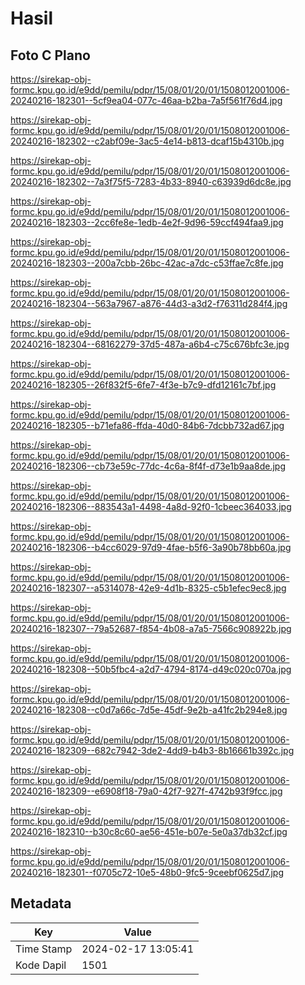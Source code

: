 # Hasil

## Foto C Plano

https://sirekap-obj-formc.kpu.go.id/e9dd/pemilu/pdpr/15/08/01/20/01/1508012001006-20240216-182301--5cf9ea04-077c-46aa-b2ba-7a5f561f76d4.jpg

https://sirekap-obj-formc.kpu.go.id/e9dd/pemilu/pdpr/15/08/01/20/01/1508012001006-20240216-182302--c2abf09e-3ac5-4e14-b813-dcaf15b4310b.jpg

https://sirekap-obj-formc.kpu.go.id/e9dd/pemilu/pdpr/15/08/01/20/01/1508012001006-20240216-182302--7a3f75f5-7283-4b33-8940-c63939d6dc8e.jpg

https://sirekap-obj-formc.kpu.go.id/e9dd/pemilu/pdpr/15/08/01/20/01/1508012001006-20240216-182303--2cc6fe8e-1edb-4e2f-9d96-59ccf494faa9.jpg

https://sirekap-obj-formc.kpu.go.id/e9dd/pemilu/pdpr/15/08/01/20/01/1508012001006-20240216-182303--200a7cbb-26bc-42ac-a7dc-c53ffae7c8fe.jpg

https://sirekap-obj-formc.kpu.go.id/e9dd/pemilu/pdpr/15/08/01/20/01/1508012001006-20240216-182304--563a7967-a876-44d3-a3d2-f76311d284f4.jpg

https://sirekap-obj-formc.kpu.go.id/e9dd/pemilu/pdpr/15/08/01/20/01/1508012001006-20240216-182304--68162279-37d5-487a-a6b4-c75c676bfc3e.jpg

https://sirekap-obj-formc.kpu.go.id/e9dd/pemilu/pdpr/15/08/01/20/01/1508012001006-20240216-182305--26f832f5-6fe7-4f3e-b7c9-dfd12161c7bf.jpg

https://sirekap-obj-formc.kpu.go.id/e9dd/pemilu/pdpr/15/08/01/20/01/1508012001006-20240216-182305--b71efa86-ffda-40d0-84b6-7dcbb732ad67.jpg

https://sirekap-obj-formc.kpu.go.id/e9dd/pemilu/pdpr/15/08/01/20/01/1508012001006-20240216-182306--cb73e59c-77dc-4c6a-8f4f-d73e1b9aa8de.jpg

https://sirekap-obj-formc.kpu.go.id/e9dd/pemilu/pdpr/15/08/01/20/01/1508012001006-20240216-182306--883543a1-4498-4a8d-92f0-1cbeec364033.jpg

https://sirekap-obj-formc.kpu.go.id/e9dd/pemilu/pdpr/15/08/01/20/01/1508012001006-20240216-182306--b4cc6029-97d9-4fae-b5f6-3a90b78bb60a.jpg

https://sirekap-obj-formc.kpu.go.id/e9dd/pemilu/pdpr/15/08/01/20/01/1508012001006-20240216-182307--a5314078-42e9-4d1b-8325-c5b1efec9ec8.jpg

https://sirekap-obj-formc.kpu.go.id/e9dd/pemilu/pdpr/15/08/01/20/01/1508012001006-20240216-182307--79a52687-f854-4b08-a7a5-7566c908922b.jpg

https://sirekap-obj-formc.kpu.go.id/e9dd/pemilu/pdpr/15/08/01/20/01/1508012001006-20240216-182308--50b5fbc4-a2d7-4794-8174-d49c020c070a.jpg

https://sirekap-obj-formc.kpu.go.id/e9dd/pemilu/pdpr/15/08/01/20/01/1508012001006-20240216-182308--c0d7a66c-7d5e-45df-9e2b-a41fc2b294e8.jpg

https://sirekap-obj-formc.kpu.go.id/e9dd/pemilu/pdpr/15/08/01/20/01/1508012001006-20240216-182309--682c7942-3de2-4dd9-b4b3-8b16661b392c.jpg

https://sirekap-obj-formc.kpu.go.id/e9dd/pemilu/pdpr/15/08/01/20/01/1508012001006-20240216-182309--e6908f18-79a0-42f7-927f-4742b93f9fcc.jpg

https://sirekap-obj-formc.kpu.go.id/e9dd/pemilu/pdpr/15/08/01/20/01/1508012001006-20240216-182310--b30c8c60-ae56-451e-b07e-5e0a37db32cf.jpg

https://sirekap-obj-formc.kpu.go.id/e9dd/pemilu/pdpr/15/08/01/20/01/1508012001006-20240216-182301--f0705c72-10e5-48b0-9fc5-9ceebf0625d7.jpg


## Metadata

| Key        | Value               |
| ---------- | ------------------- |
| Time Stamp | 2024-02-17 13:05:41 |
| Kode Dapil | 1501                |



